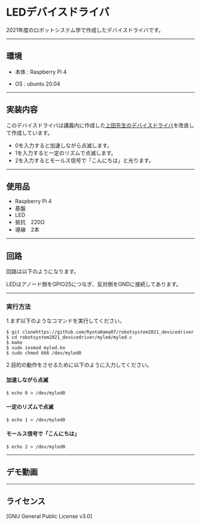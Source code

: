 # LEDデバイスドライバ

2021年度のロボットシステム学で作成したデバイスドライバです。


___


## 環境

- 本体 : Raspberry Pi 4 

- OS  :  ubuntu 20.04 

___

## 実装内容

このデバイスドライバは講義内に作成した[上田先生のデバイスドライバ](https://github.com/ryuichiueda/robosys_device_drivers/blob/master/myled.c)を改良して作成しています。
- 0を入力すると加速しながら点滅します。
- 1を入力すると一定のリズムで点滅します。
- 2を入力するとモールス信号で「こんにちは」と光ります。

___

## 使用品

- Raspberry Pi 4  
- 基盤  
- LED     
- 抵抗　220Ω  
- 導線　2本

___

## 回路

回路は以下のようになります。

LEDはアノード側をGPIO25につなぎ、反対側をGNDに接続してあります。

___

### 実行方法
1.まず以下のようなコマンドを実行してください。

```
$ git clonehttps://github.com/RyotaHama07/robotsystem2021_devicedriver 
$ cd robotsystem2021_devicedriver/myled/myled.c
$ make  
$ sudo insmod myled.ko  
$ sudo chmod 666 /dev/myled0  
```
2.目的の動作をさせるために以下のように入力してください。
#### 加速しながら点滅

```
$ echo 0 > /dev/myled0
```

#### 一定のリズムで点滅

```
$ echo 1 > /dev/myled0
```

#### モールス信号で「こんにちは」

```
$ echo 2 > /dev/myled0
```
___

## デモ動画


___

## ライセンス

[GNU General Public License v3.0]



